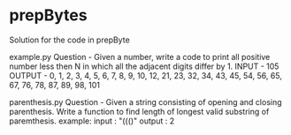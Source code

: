 # prepBytes
Solution for the code in prepByte 

example.py
Question - Given a number, write a code to print all positive number less then N in which all the adjacent digits differ by 1.
INPUT - 105
OUTPUT - 0, 1, 2, 3, 4, 5, 6, 7, 8, 9, 10, 12, 21, 23, 32, 34, 43, 45, 54, 56, 65, 67, 76, 78, 87, 89, 98, 101


parenthesis.py
Question - Given a string consisting of opening and closing parenthesis. Write a function to find length of longest valid substring of paremthesis.
example:
input : "((()"
output : 2
